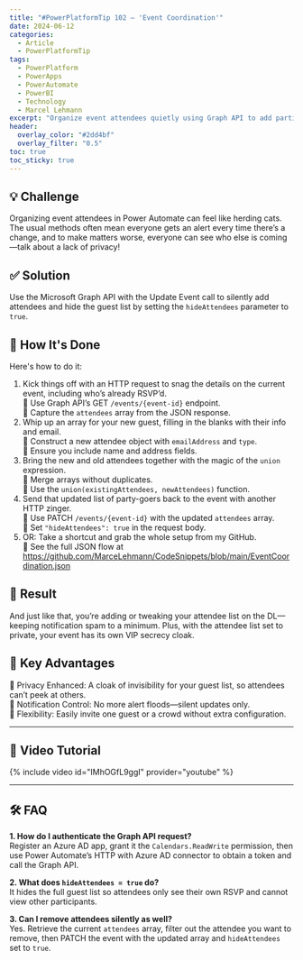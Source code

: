 ```yaml
---
title: "#PowerPlatformTip 102 – 'Event Coordination'"
date: 2024-06-12
categories:
  - Article
  - PowerPlatformTip
tags:
  - PowerPlatform
  - PowerApps
  - PowerAutomate
  - PowerBI
  - Technology
  - Marcel Lehmann
excerpt: "Organize event attendees quietly using Graph API to add participants without notifications and keep the guest list private."
header:
  overlay_color: "#2dd4bf"
  overlay_filter: "0.5"
toc: true
toc_sticky: true
---
```


## 💡 Challenge
Organizing event attendees in Power Automate can feel like herding cats. The usual methods often mean everyone gets an alert every time there’s a change, and to make matters worse, everyone can see who else is coming—talk about a lack of privacy!

## ✅ Solution
Use the Microsoft Graph API with the Update Event call to silently add attendees and hide the guest list by setting the `hideAttendees` parameter to `true`.

## 🔧 How It's Done
Here's how to do it:
1. Kick things off with an HTTP request to snag the details on the current event, including who’s already RSVP’d.  
   🔸 Use Graph API’s GET `/events/{event-id}` endpoint.  
   🔸 Capture the `attendees` array from the JSON response.  
2. Whip up an array for your new guest, filling in the blanks with their info and email.  
   🔸 Construct a new attendee object with `emailAddress` and `type`.  
   🔸 Ensure you include name and address fields.  
3. Bring the new and old attendees together with the magic of the `union` expression.  
   🔸 Merge arrays without duplicates.  
   🔸 Use the `union(existingAttendees, newAttendees)` function.  
4. Send that updated list of party-goers back to the event with another HTTP zinger.  
   🔸 Use PATCH `/events/{event-id}` with the updated `attendees` array.  
   🔸 Set `"hideAttendees": true` in the request body.  
5. OR: Take a shortcut and grab the whole setup from my GitHub.  
   🔸 See the full JSON flow at https://github.com/MarceLehmann/CodeSnippets/blob/main/EventCoordination.json  

## 🎉 Result
And just like that, you’re adding or tweaking your attendee list on the DL—keeping notification spam to a minimum. Plus, with the attendee list set to private, your event has its own VIP secrecy cloak.

## 🌟 Key Advantages
🔸 Privacy Enhanced: A cloak of invisibility for your guest list, so attendees can’t peek at others.  
🔸 Notification Control: No more alert floods—silent updates only.  
🔸 Flexibility: Easily invite one guest or a crowd without extra configuration.  

---

## 🎥 Video Tutorial
{% include video id="IMhOGfL9ggI" provider="youtube" %}

---

## 🛠️ FAQ
**1. How do I authenticate the Graph API request?**  
Register an Azure AD app, grant it the `Calendars.ReadWrite` permission, then use Power Automate’s HTTP with Azure AD connector to obtain a token and call the Graph API.

**2. What does `hideAttendees = true` do?**  
It hides the full guest list so attendees only see their own RSVP and cannot view other participants.

**3. Can I remove attendees silently as well?**  
Yes. Retrieve the current `attendees` array, filter out the attendee you want to remove, then PATCH the event with the updated array and `hideAttendees` set to `true`.